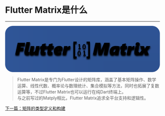 # Flutter Matrix是什么  

---  

<div style="text-align: center;">
    <a href="https://github.com/PythonnotJava/flutter_matrix">
        <img src="design.png" alt="" style="border-radius: 20px; display: block;"/>
    </a>
</div>

> Flutter Matrix是专门为Flutter设计的矩阵库，涵盖了基本矩阵操作、数学运算、线性代数、概率论与数理统计、集合模拟等方法，同时也拓展了复数运算等，不过Flutter Matrix也可以运行在纯Dart终端上。  
> 与之前写过的Matply相比，Flutter Matrix追求全平台支持和逻辑性。

[下一篇：矩阵的类型定义和构建](API/define.md)